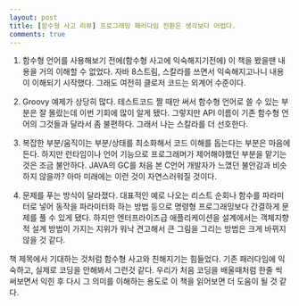 ```yaml
---
layout: post
title: [함수형 사고 리뷰] 프로그래밍 패러다임 전환은 생각보다 어렵다.
comments: true
---
```


1. 함수형 언어를 사용해보기 전에(함수형 사고에 익숙해지기전에) 이 책을 봤을땐 내용을 거의 이해할 수 없었다. 자바 8스트림, 스칼라를 쓰면서 익숙해지고나니 내용이 이해되기 시작했다. 그래도 여전히 클로저 코드는 외계어 수준이다.

2. Groovy 예제가 상당히 많다. 테스트코드 짤 때만 써서 함수형 언어로 쓸 수 있는 부분은 잘 몰랐는데 이번 기회에 많이 알게 됐다. 그렇지만 API 이름이 기존 함수형 언어의 그것들과 달라서 좀 불편하다. 그래서 나는 스칼라를 더 선호한다.

3. 복잡한 부분/움직이는 부분/상태를 최소화해서 코드 이해를 돕는다는 부분은 마음에 든다. 하지만 런타임이나 언어 기능으로 프로그래머가 제어해야했던 부분을 맡기는 것은 조금 불안하다. JAVA의 GC를 처음 본 C언어 개발자가 느꼈던 불안감과 비슷하지 않을까? 아마 미래에는 이런 것이 자연스러워질 것이다.

4. 문제를 푸는 방식이 달라졌다. 대표적인 예로 나오는 리스트 순회나 함수를 파라미터로 넣어 동작을 파라미터화 하는 방법 등으로 명령형 프로그래밍보다 간결하게 문제를 풀 수 있게 됐다. 하지만 엔터프라이즈급 애플리케이션을 설계에서는 객체지향적 설계 방법이 가지는 지위가 워낙 견고해서 큰 그림을 그리는 방법은 크게 바뀌지 않을 것 같다.

책 제목에서 기대하는 것처럼 함수형 사고와 친해지기는 힘들었다. 기존 패러다임에 익숙하고, 실제로 코딩을 안해봐서 그런것 같다. 우리가 처음 코딩을 배울때처럼 한줄 씩 써보면서 익힌 후 다시 그 의미를 이해하는 용도로 이 책을 읽어보면 더 도움이 될 것 같다.
